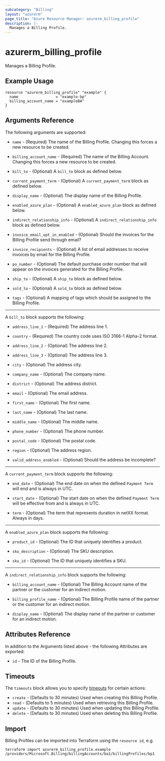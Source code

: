 ```yaml
---
subcategory: "Billing"
layout: "azurerm"
page_title: "Azure Resource Manager: azurerm_billing_profile"
description: |-
  Manages a Billing Profile.
---
```


# azurerm_billing_profile

Manages a Billing Profile.

## Example Usage

```hcl
resource "azurerm_billing_profile" "example" {
  name                 = "example-bp"
  billing_account_name = "exampleBA"
}
```

## Arguments Reference

The following arguments are supported:

* `name` - (Required) The name of the Billing Profile. Changing this forces a new resource to be created.

* `billing_account_name` - (Required) The name of the Billing Account. Changing this forces a new resource to be created.

* `bill_to` - (Optional) A `bill_to` block as defined below.

* `current_payment_term` - (Optional) A `current_payment_term` block as defined below.

* `display_name` - (Optional) The display name of the Billing Profile.

* `enabled_azure_plan` - (Optional) A `enabled_azure_plan` block as defined below.

* `indirect_relationship_info` - (Optional) A `indirect_relationship_info` block as defined below.

* `invoice_email_opt_in_enabled` - (Optional) Should the invoices for the Billing Profile send through email?

* `invoice_recipients` - (Optional) A list of email addresses to receive invoices by email for the Billing Profile.

* `po_number` - (Optional) The default purchase order number that will appear on the invoices generated for the Billing Profile.

* `ship_to` - (Optional) A `ship_to` block as defined below.

* `sold_to` - (Optional) A `sold_to` block as defined below.

* `tags` - (Optional) A mapping of tags which should be assigned to the Billing Profile.

---

A `bill_to` block supports the following:

* `address_line_1` - (Required) The address line 1.

* `country` - (Required) The country code uses ISO 3166-1 Alpha-2 format.

* `address_line_2` - (Optional) The address line 2.

* `address_line_3` - (Optional) The address line 3.

* `city` - (Optional) The address city.

* `company_name` - (Optional) The company name.

* `district` - (Optional) The address district.

* `email` - (Optional) The email address.

* `first_name` - (Optional) The first name.

* `last_name` - (Optional) The last name.

* `middle_name` - (Optional) The middle name.

* `phone_number` - (Optional) The phone number.

* `postal_code` - (Optional) The postal code.

* `region` - (Optional) The address region.

* `valid_address_enabled` - (Optional) Should the address be incomplete?

---

A `current_payment_term` block supports the following:

* `end_date` - (Optional) The end date on when the defined `Payment Term` will end and is always in UTC.

* `start_date` - (Optional) The start date on when the defined `Payment Term` will be effective from and is always in UTC.

* `term` - (Optional) The term that represents duration in netXX format. Always in days.

---

A `enabled_azure_plan` block supports the following:

* `product_id` - (Optional) The ID that uniquely identifies a product.

* `sku_description` - (Optional) The SKU description.

* `sku_id` - (Optional) The ID that uniquely identifies a SKU.

---

A `indirect_relationship_info` block supports the following:

* `billing_account_name` - (Optional) The Billing Account name of the partner or the customer for an indirect motion.

* `billing_profile_name` - (Optional) The Billing Profile name of the partner or the customer for an indirect motion.

* `display_name` - (Optional) The display name of the partner or customer for an indirect motion.

## Attributes Reference

In addition to the Arguments listed above - the following Attributes are exported:

* `id` - The ID of the Billing Profile.

## Timeouts

The `timeouts` block allows you to specify [timeouts](https://www.terraform.io/docs/configuration/resources.html#timeouts) for certain actions:

* `create` - (Defaults to 30 minutes) Used when creating this Billing Profile.
* `read` - (Defaults to 5 minutes) Used when retrieving this Billing Profile.
* `update` - (Defaults to 30 minutes) Used when updating this Billing Profile.
* `delete` - (Defaults to 30 minutes) Used when deleting this Billing Profile.

## Import

Billing Profiles can be imported into Terraform using the `resource id`, e.g.

```shell
terraform import azurerm_billing_profile.example /providers/Microsoft.Billing/billingAccounts/ba1/billingProfiles/bp1
```
